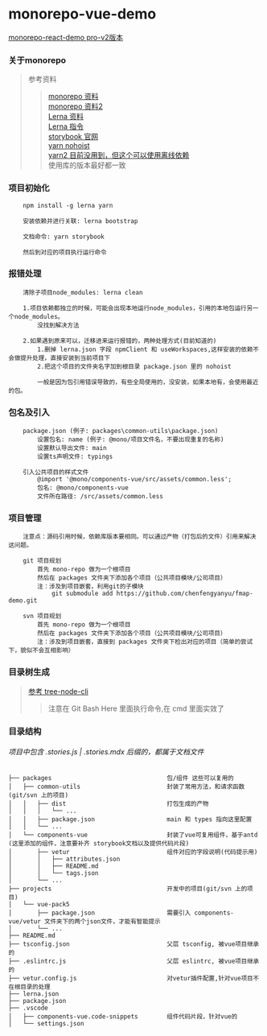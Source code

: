 # monorepo-vue-demo

[monorepo-react-demo pro-v2版本](https://github.com/zkp442910864/monorepo-react-demo)

### 关于monorepo
>参考资料<br>
>>[monorepo 资料](https://www.zhihu.com/question/318476028/answer/1895685159)<br>
>>[monorepo 资料2](https://blog.csdn.net/qiwoo_weekly/article/details/115713366)<br>
>>[Lerna 资料](https://segmentfault.com/a/1190000019350611)<br>
>>[Lerna 指令](http://www.febeacon.com/lerna-docs-zh-cn/routes/commands/)<br>
>>[storybook 官网](https://storybook.js.org/)<br>
>>[yarn nohoist](https://classic.yarnpkg.com/blog/2018/02/15/nohoist/)<br>
>>[yarn2 目前没用到，但这个可以使用离线依赖](https://www.yarnpkg.cn/getting-started/install)<br>
>>使用库的版本最好都一致<br>


### 项目初始化
```
    npm install -g lerna yarn

    安装依赖并进行关联: lerna bootstrap

    文档命令: yarn storybook

    然后到对应的项目执行运行命令
```

### 报错处理
```
    清除子项目node_modules: lerna clean

    1.项目依赖都独立的时候，可能会出现本地运行node_modules，引用的本地包运行另一个node_modules。
        没找到解决方法

    2.如果遇到原来可以，迁移进来运行报错的，两种处理方式(目前知道的)
        1.删掉 lerna.json 字段 npmClient 和 useWorkspaces,这样安装的依赖不会做提升处理，直接安装到当前项目下
        2.把这个项目的文件夹名字加到根目录 package.json 里的 nohoist

        一般是因为包引用错误导致的，有些全局使用的，没安装，如果本地有，会使用最近的包。
```


### 包名及引入
```
    package.json (例子: packages\common-utils\package.json)
        设置包名: name (例子: @mono/项目文件名，不要出现重复的名称)
        设置默认导出文件: main
        设置ts声明文件: typings

    引入公共项目的样式文件
        @import '@mono/components-vue/src/assets/common.less';
        包名: @mono/components-vue
        文件所在路径: /src/assets/common.less
```

### 项目管理
```
    注意点：源码引用时候，依赖库版本要相同。可以通过产物（打包后的文件）引用来解决这问题。

    git 项目规划
        首先 mono-repo 做为一个根项目
        然后在 packages 文件夹下添加各个项目（公共项目模块/公司项目）
        注：涉及到项目嵌套，利用git的子模块
            git submodule add https://github.com/chenfengyanyu/fmap-demo.git

    svn 项目规划
        首先 mono-repo 做为一个根项目
        然后在 packages 文件夹下添加各个项目（公共项目模块/公司项目）
        注：涉及到项目嵌套，直接到 packages 文件夹下检出对应的项目（简单的尝试下，貌似不会互相影响）
```


### 目录树生成
>[参考 tree-node-cli](https://www.cnblogs.com/wonz/p/13578242.html)
>>注意在 Git Bash Here 里面执行命令,在 cmd 里面实效了


### 目录结构
###### 项目中包含 .stories.js | .stories.mdx 后缀的，都属于文档文件
```
├── packages                                包/组件 这些可以复用的
│   ├── common-utils                        封装了常用方法，和请求函数(git/svn 上的项目)
│   │   ├── dist                            打包生成的产物
│   │   │   └── ...
│   │   ├── package.json                    main 和 types 指向这里配置
│   │   └── ...
│   └── components-vue                      封装了vue可复用组件，基于antd (这里添加的组件，注意要补齐 storybook文档以及提供代码片段)
│       ├── vetur                           组件对应的字段说明(代码提示用)
│       │   ├── attributes.json
│       │   ├── README.md
│       │   └── tags.json
│       └── ...
├── projects                                开发中的项目(git/svn 上的项目)
│   └── vue-pack5
│       ├── package.json                    需要引入 components-vue/vetur 文件夹下的两个json文件，才能有智能提示
│       └── ...
├── README.md
├── tsconfig.json                           父层 tsconfig, 被vue项目继承的
├── .eslintrc.js                            父层 eslintrc, 被vue项目继承的
├── vetur.config.js                         对vetur插件配置,针对vue项目不在根目录的处理
├── lerna.json
├── package.json
├── .vscode
│   ├── components-vue.code-snippets        组件代码片段，针对vue的
│   └── settings.json
```

